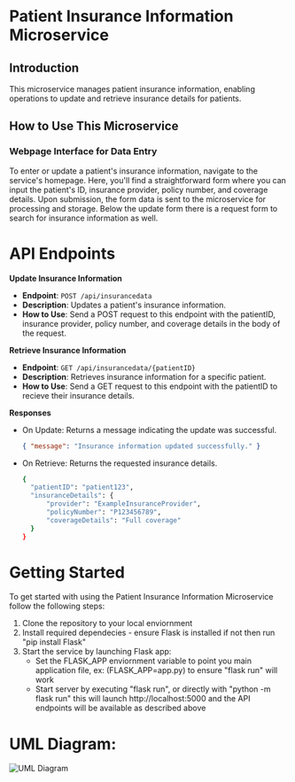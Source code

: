 # Patient Insurance Information Microservice

## Introduction
This microservice manages patient insurance information, enabling operations to update and retrieve insurance details for patients.

## How to Use This Microservice

### Webpage Interface for Data Entry
To enter or update a patient's insurance information, navigate to the service's homepage. Here, you'll find a straightforward form where you can input the patient's ID, insurance provider, policy number, and coverage details. Upon submission, the form data is sent to the microservice for processing and storage. Below the update form there is a request form to search for insurance information as well.

# API Endpoints

**Update Insurance Information**

- **Endpoint**: `POST /api/insurancedata`
- **Description**: Updates a patient's insurance information.
- **How to Use**: Send a POST request to this endpoint with the patientID, insurance provider, policy number, and coverage details in the body of the request.


**Retrieve Insurance Information**

- **Endpoint**: `GET /api/insurancedata/{patientID}`
- **Description**: Retrieves insurance information for a specific patient.
- **How to Use**: Send a GET request to this endpoint with the patientID to recieve their insurance details. 

**Responses**

- On Update: Returns a message indicating the update was successful.

  ```json
  { "message": "Insurance information updated successfully." }

- On Retrieve: Returns the requested insurance details.
  ```bash
  {
    "patientID": "patient123",
    "insuranceDetails": {
        "provider": "ExampleInsuranceProvider",
        "policyNumber": "P123456789",
        "coverageDetails": "Full coverage"
    }
  }

# Getting Started
To get started with using the Patient Insurance Information Microservice follow the following steps:
1. Clone the repository to your local enviornment
2. Install required dependecies - ensure Flask is installed if not then run "pip install Flask"
3. Start the service by launching Flask app:
   - Set the FLASK_APP enviornment variable to point you main application file, ex: (FLASK_APP=app.py) to ensure "flask run" will work
   - Start server by executing "flask run", or directly with "python -m flask run" this will launch http://localhost:5000 and the API endpoints will be available as described above

# UML Diagram:
![UML Diagram]([https://github.com/owenrichman/insurance_microservice/blob/master/Microservice.jpg?raw=true](https://github.com/owenrichman/insurance_microservice/blob/master/FlaskMicroUML.jpg)https://github.com/owenrichman/insurance_microservice/blob/master/FlaskMicroUML.jpg)